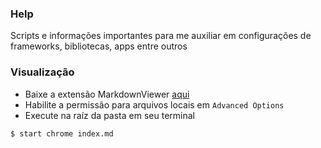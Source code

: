 ### Help

Scripts e informações importantes para me auxiliar em configurações de frameworks, bibliotecas, apps entre outros

### Visualização

- Baixe a extensão MarkdownViewer [aqui](https://chrome.google.com/webstore/detail/markdown-viewer/ckkdlimhmcjmikdlpkmbgfkaikojcbjk)
- Habilite a permissão para arquivos locais em `Advanced Options`
- Execute na raíz da pasta em seu terminal

```bash
$ start chrome index.md
```
